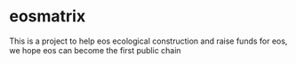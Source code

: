 # eosmatrix
This is a project to help eos ecological construction and raise funds for eos, we hope eos can become the first public chain
